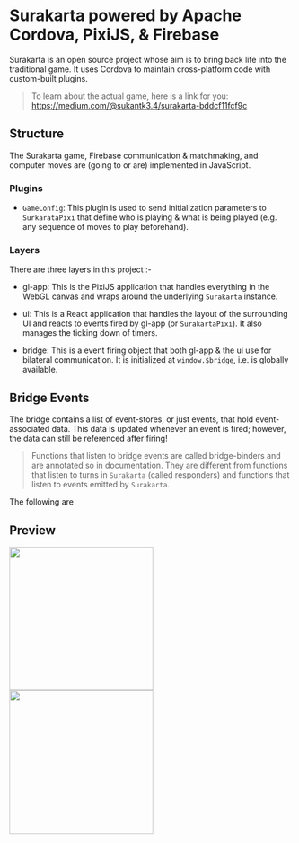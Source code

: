 # Surakarta powered by Apache Cordova, PixiJS, & Firebase

Surakarta is an open source project whose aim is to bring back life into the traditional game. It uses Cordova to maintain cross-platform code with custom-built plugins.

> To learn about the actual game, here is a link for you: https://medium.com/@sukantk3.4/surakarta-bddcf11fcf9c

## Structure

The Surakarta game, Firebase communication & matchmaking, and computer moves are (going to or are) implemented in JavaScript.

### Plugins

* `GameConfig`: This plugin is used to send initialization parameters to `SurkarataPixi` that define who is playing & what is being played (e.g. any sequence of moves to play beforehand).

### Layers

There are three layers in this project :-

* gl-app: This is the PixiJS application that handles everything in the WebGL canvas and wraps around the underlying `Surakarta` instance.

* ui: This is a React application that handles the layout of the surrounding UI and reacts to events fired by gl-app (or `SurakartaPixi`). It also manages the ticking down of timers.

* bridge: This is a event firing object that both gl-app & the ui use for bilateral communication. It is initialized at `window.$bridge`, i.e. is globally available.

## Bridge Events

The bridge contains a list of event-stores, or just events, that hold event-associated data. This data is updated whenever an event is fired; however, the data can still be referenced after firing!

> Functions that listen to bridge events are called bridge-binders and are annotated so in documentation. They are different from functions that listen to turns in `Surakarta` (called responders) and functions that listen to events emitted by `Surakarta`.

The following are 

## Preview
<p>
  <img src="https://i.ibb.co/KF6jcP6/Screenshot-1578363934.png" width="256" />
  <img src="https://i.ibb.co/kBVQ1GZ/Screenshot-1578708270.png" width="256" />
</p>
